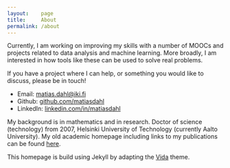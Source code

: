 ```yaml
---
layout:    page
title:     About
permalink: /about
---
```


Currently, I am working on improving my skills with a number of MOOCs and projects related to data analysis and machine learning. More broadly, I am interested in how tools like these can be used to solve real problems.

If you have a project where I can help, or something you would like to discuss, please be in touch!

- Email: matias.dahl@iki.fi
- Github: [github.com/matiasdahl](https://github.com/matiasdahl)
- LinkedIn: [linkedin.com/in/matiasdahl](https://www.linkedin.com/in/matiasdahl)

My background is in mathematics and in research. Doctor of science (technology) from 2007, Helsinki University of Technology (currently Aalto University). My old academic homepage including links to my publications can be found [here](https://math.aalto.fi/~fdahl/index.html).

This homepage is build using Jekyll by adapting the [Vida](https://github.com/syaning/vida) theme.
